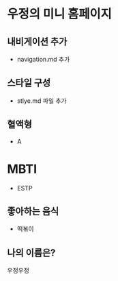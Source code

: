 # 우정의 미니 홈페이지

## 내비게이션 추가

- navigation.md 추가

## 스타일 구성
- stlye.md 파일 추가

## 혈액형
- A
# MBTI
- ESTP

## 좋아하는 음식
- 떡볶이

## 나의 이름은?
우정우정
